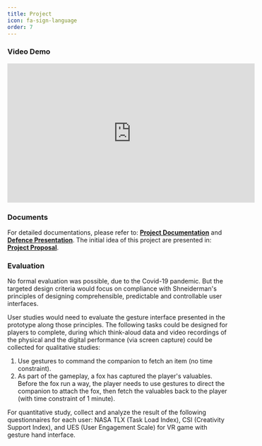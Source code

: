 ```yaml
---
title: Project
icon: fa-sign-language
order: 7
---
```

### Video Demo


<iframe width="560" height="315" src="http://lindazhanghf.github.io/ms-video" frameborder="0" allow="accelerometer; autoplay; clipboard-write; encrypted-media; gyroscope; picture-in-picture" allowfullscreen></iframe><br/>


### Documents

For detailed documentations, please refer to: <a href="https://drive.google.com/open?id=1I5cARrjF9TYZXxFUK9tdSBzoi-KT6lu5" target="_blank"><b>Project Documentation</b></a> and <a href="https://drive.google.com/open?id=1I5cARrjF9TYZXxFUK9tdSBzoi-KT6lu5" target="_blank"><b>Defence Presentation</b></a>. The initial idea of this project are presented in: <a href="https://drive.google.com/open?id=1I5cARrjF9TYZXxFUK9tdSBzoi-KT6lu5" target="_blank"><b>Project Proposal</b></a>.

### Evaluation
No formal evaluation was possible, due to the Covid-19 pandemic. But the targeted design criteria would focus on compliance with Shneiderman's principles of designing comprehensible, predictable and controllable user interfaces.

User studies would need to evaluate the gesture interface presented in the prototype along those principles. The following tasks could be designed for players to complete, during which think-aloud data and video recordings of the physical and the digital performance (via screen capture) could be collected for qualitative studies:
1. Use gestures to command the companion to fetch an item (no time constraint).
2. As part of the gameplay, a fox has captured the player's valuables. Before the fox run a way, the player needs to use gestures to direct the companion to attach the fox, then fetch the valuables back to the player (with time constraint of 1 minute).

For quantitative study, collect and analyze the result of the following questionnaires for each user: NASA TLX (Task Load Index), CSI (Creativity Support Index), and UES (User Engagement Scale) for VR game with gesture hand interface.